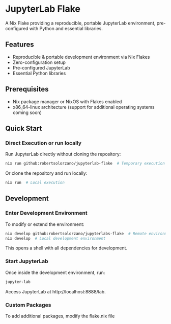 # JupyterLab Flake
A Nix Flake providing a reproducible, portable JupyterLab environment, pre-configured with Python and essential libraries.

## Features

- Reproducible & portable development environment via Nix Flakes
- Zero-configuration setup
- Pre-configured JupyterLab
- Essential Python libraries

## Prerequisites

- Nix package manager or NixOS with Flakes enabled
- x86_64-linux architecture (support for additional operating systems coming soon)

## Quick Start

### Direct Execution or run locally

Run JupyterLab directly without cloning the repository:

```bash
nix run github:robertsolorzano/jupyterlab-flake  # Temporary execution
```
Or clone the repository and run locally:
```bash
nix run  # Local execution
```
## Development

### Enter Development Environment

To modify or extend the environment:
```bash
nix develop github:robertsolorzano/jupyterlabs-flake  # Remote environment
nix develop  # Local development environment
```
This opens a shell with all dependencies for development.

### Start JupyterLab

Once inside the development environment, run:
```bash
jupyter-lab
```
Access JupyterLab at http://localhost:8888/lab.

### Custom Packages

To add additional packages, modify the flake.nix file